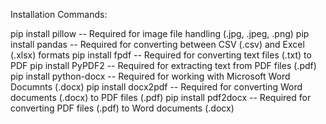 Installation Commands: 

pip install pillow  -- Required for image file handling (.jpg, .jpeg, .png)
pip install pandas --  Required for converting between CSV (.csv) and Excel (.xlsx) formats
pip install fpdf -- Required for converting text files (.txt) to PDF
pip install PyPDF2 -- Required for extracting text from PDF files (.pdf)
pip install python-docx -- Required for working with Microsoft Word Documnts (.docx)
pip install docx2pdf -- Required for converting Word documents (.docx) to PDF files (.pdf)
pip install pdf2docx -- Required for converting PDF files (.pdf) to Word documents (.docx)

